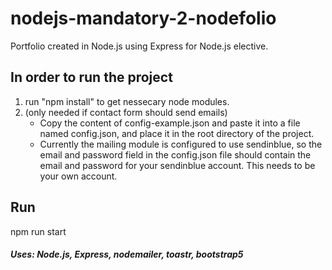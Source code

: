 # nodejs-mandatory-2-nodefolio
Portfolio created in Node.js using Express for Node.js elective.

## In order to run the project
1. run "npm install" to get nessecary node modules.
2. (only needed if contact form should send emails)
   - Copy the content of config-example.json and paste it into a file named config.json, and place it in the root directory of the project. 
   - Currently the mailing module is configured to use sendinblue, so the email and password field in the config.json file should contain the email and password for your sendinblue account. This needs to be your own account.

## Run
npm run start

##### Uses: Node.js, Express, nodemailer, toastr, bootstrap5
